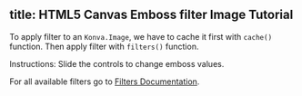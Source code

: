 title: HTML5 Canvas Emboss filter Image Tutorial
---

To apply filter to an `Konva.Image`, we have to cache it first with `cache()`
function. Then apply filter with `filters()` function.

Instructions: Slide the controls to change emboss values.

For all available filters go to [Filters Documentation](/api/Konva.Filters.html).

<!-- {% iframe /downloads/code/filters/Emboss.html %} -->

<!-- {% include_code Konva Emboss Image Demo filters/Emboss.html %} -->
